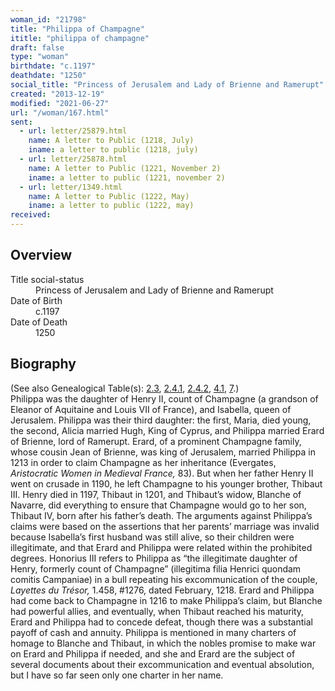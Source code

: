 ```yaml
---
woman_id: "21798"
title: "Philippa of Champagne"
ititle: "philippa of champagne"
draft: false
type: "woman"
birthdate: "c.1197"
deathdate: "1250"
social_title: "Princess of Jerusalem and Lady of Brienne and Ramerupt"
created: "2013-12-19"
modified: "2021-06-27"
url: "/woman/167.html"
sent:
  - url: letter/25879.html
    name: A letter to Public (1218, July)
    iname: a letter to public (1218, july)
  - url: letter/25878.html
    name: A letter to Public (1221, November 2)
    iname: a letter to public (1221, november 2)
  - url: letter/1349.html
    name: A letter to Public (1222, May)
    iname: a letter to public (1222, may)
received:
---
```

<h2 class="mt-4">Overview</h2><dt>Title social-status</dt><dd>Princess of Jerusalem and Lady of Brienne and Ramerupt</dd><dt>Date of Birth</dt><dd>c.1197</dd><dt>Date of Death</dt><dd>1250</dd><h2 class="mt-4">Biography</h2><p>(See also Genealogical Table(s): <a href="https://epistolae.ctl.columbia.edu/content/genealogy-thibaut#n167">2.3</a>, <a href="https://epistolae.ctl.columbia.edu/content/genealogy-henryfrance#n167">2.4.1</a>, <a href="https://epistolae.ctl.columbia.edu/content/genealogy-flanders#n167">2.4.2</a>, <a href="https://epistolae.ctl.columbia.edu/content/genealogy-adelaide#n167">4.1</a>, <a href="https://epistolae.ctl.columbia.edu/content/genealogy-baldwin#n167">7</a>.)<br>Philippa was the daughter of Henry II, count of Champagne (a grandson of Eleanor of Aquitaine and Louis VII of France), and Isabella, queen of Jerusalem. Philippa was their third daughter: the first, Maria, died young, the second, Alicia married Hugh, King of Cyprus, and Philippa married Erard of Brienne, lord of Ramerupt. Erard, of a prominent Champagne family, whose cousin Jean of Brienne, was king of Jerusalem, married Philippa in 1213 in order to claim Champagne as her inheritance (Evergates, <em>Aristocratic Women in Medieval France,</em> 83). But when her father Henry II went on crusade in 1190, he left Champagne to his younger brother, Thibaut III. Henry died in 1197, Thibaut in 1201, and Thibaut’s widow, Blanche of Navarre, did everything to ensure that Champagne would go to her son, Thibaut IV, born after his father’s death. The arguments against Philippa’s claims were based on the assertions that her parents’ marriage was invalid because Isabella’s first husband was still alive, so their children were illegitimate, and that Erard and Philippa were related within the prohibited degrees. Honorius III refers to Philippa as “the illegitimate daughter of Henry, formerly count of Champagne” (illegitima filia Henrici quondam comitis Campaniae) in a bull repeating his excommunication of the couple, <em>Layettes du Trésor,</em> 1.458, #1276, dated February, 1218. Erard and Philippa had come back to Champagne in 1216 to make Philippa’s claim, but Blanche had powerful allies, and eventually, when Thibaut reached his maturity, Erard and Philippa had to concede defeat, though there was a substantial payoff of cash and annuity. Philippa is mentioned in many charters of homage to Blanche and Thibaut, in which the nobles promise to make war on Erard and Philippa if needed, and she and Erard are the subject of several documents about their excommunication and eventual absolution, but I have so far seen only one charter in her name.</p>